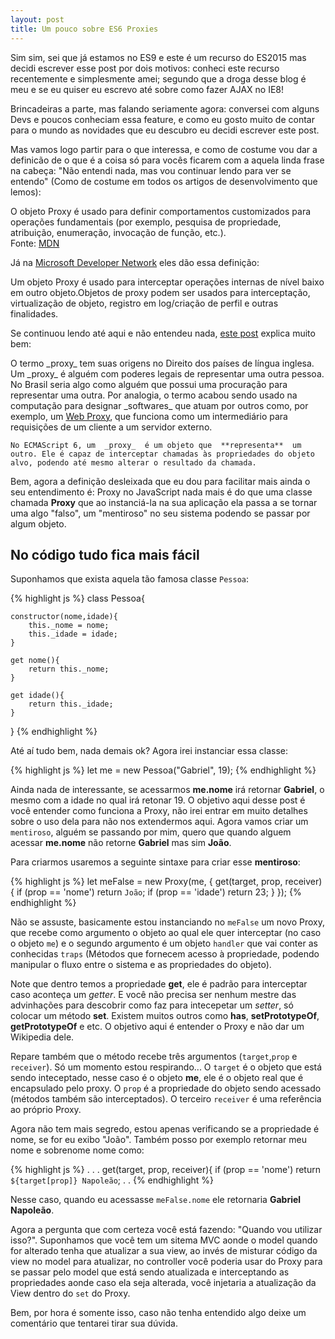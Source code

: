 ```yaml
---
layout: post
title: Um pouco sobre ES6 Proxies
---
```


Sim sim, sei que já estamos no ES9 e este é um recurso do ES2015 mas decidi escrever esse post por dois motivos: conheci este recurso recentemente e simplesmente amei; segundo que a droga desse blog é meu e se eu quiser eu escrevo até sobre como fazer AJAX no IE8!

Brincadeiras a parte, mas falando seriamente agora: conversei com alguns Devs e poucos conheciam essa feature, e como eu gosto muito de contar para o mundo as novidades que eu descubro eu decidi escrever este post.

Mas vamos logo partir para o que interessa, e como de costume vou dar a definicão de o que é a coisa só para vocês ficarem com a aquela linda frase na cabeça: "Não entendi nada, mas vou continuar lendo para ver se entendo" (Como de costume em todos os artigos de desenvolvimento que lemos):

<div class="message">
  O objeto Proxy é usado para definir comportamentos customizados para operações fundamentais (por exemplo, pesquisa de propriedade, atribuição, enumeração, invocação de função, etc.).
</div>
Fonte: <a href="https://developer.mozilla.org/pt-BR/docs/Web/JavaScript/Reference/Global_Objects/Proxy" target="_blank">MDN</a>

Já na <a href="https://developer.mozilla.org/pt-BR/docs/Web/JavaScript/Reference/Global_Objects/Proxy" target="_blank">Microsoft Developer Network</a> eles dão essa definição:

<div class="message">
  Um objeto Proxy é usado para interceptar operações internas de nível baixo em outro objeto.Objetos de proxy podem ser usados para interceptação, virtualização de objeto, registro em log/criação de perfil e outras finalidades.
</div>
 
Se continuou lendo até aqui e não entendeu nada, <a href="http://loopinfinito.com.br/2014/09/09/ecmascript-6-proxy/" target="_blank">este post</a> explica muito bem:

<div class="message">
	O termo  _proxy_  tem suas origens no Direito dos países de língua inglesa. Um  _proxy_  é alguém com poderes legais de representar uma outra pessoa. No Brasil seria algo como alguém que possui uma procuração para representar uma outra. Por analogia, o termo acabou sendo usado na computação para designar  _softwares_  que atuam por outros como, por exemplo, um  <a href="http://en.wikipedia.org/wiki/Proxy_server" target="_blank">Web Proxy</a>, que funciona como um intermediário para requisições de um cliente a um servidor externo.

	No ECMAScript 6, um  _proxy_  é um objeto que  **representa**  um outro. Ele é capaz de interceptar chamadas às propriedades do objeto alvo, podendo até mesmo alterar o resultado da chamada.
</div>

Bem, agora a definição desleixada que eu dou para facilitar mais ainda o seu entendimento é: Proxy no JavaScript nada mais é do que uma classe chamada **Proxy** que ao instanciá-la na sua aplicação ela passa a se tornar uma algo "falso", um "mentiroso" no seu sistema podendo se passar por algum objeto.

## No código tudo fica mais fácil

Suponhamos que exista aquela tão famosa classe `Pessoa`:

{% highlight js %}
class Pessoa{
	
	constructor(nome,idade){
		this._nome = nome;
		this._idade = idade;
	}

	get nome(){
		return this._nome;
	}

	get idade(){
		return this._idade;
	}
	
}
{% endhighlight %}

Até aí tudo bem, nada demais ok? Agora irei instanciar essa classe:

{% highlight js %}
let me = new Pessoa("Gabriel", 19);
{% endhighlight %}

Ainda nada de interessante, se acessarmos **me.nome** irá retornar **Gabriel**, o mesmo com a idade no qual irá retonar 19. O objetivo aqui desse post é você entender como funciona a Proxy, não irei entrar em muito detalhes sobre o uso dela para não nos extendermos aqui. Agora vamos criar um `mentiroso`, alguém se passando por mim, quero que quando alguem acessar **me.nome** não retorne **Gabriel** mas sim **João**.

Para criarmos usaremos a seguinte sintaxe para criar esse **mentiroso**:

{% highlight js %}
let meFalse = new Proxy(me, {
	get(target, prop, receiver){
		if (prop == 'nome') return `João`;
		if (prop == 'idade') return 23;
	}
});
{% endhighlight %}

Não se assuste, basicamente estou instanciando no `meFalse` um novo Proxy, que recebe como argumento o objeto ao qual ele quer interceptar (no caso o objeto `me`) e o segundo argumento é um objeto `handler` que vai conter as conhecidas `traps` (Métodos que fornecem acesso à propriedade, podendo manipular o fluxo entre o sistema e as propriedades do objeto).

Note que dentro temos a propriedade **get**, ele é padrão para interceptar caso aconteça um _getter_. E você não precisa ser nenhum mestre das advinhações para descobrir como faz para intecepetar um _setter_, só colocar um método **set**. Existem muitos outros como **has**, **setPrototypeOf**, **getPrototypeOf** e etc. O objetivo aqui é entender o Proxy e não dar um Wikipedia dele.

Repare também que o método recebe três argumentos (`target`,`prop` e `receiver`). Só um momento estou respirando... O `target` é o objeto que está sendo inteceptado, nesse caso é o objeto **me**, ele é o objeto real que é encapsulado pelo proxy. O `prop` é a propriedade do objeto sendo acessado (métodos também são interceptados). O terceiro `receiver` é uma referência ao próprio Proxy.

Agora não tem mais segredo, estou apenas verificando se a propriedade é nome, se for eu exibo "João". Também posso por exemplo retornar meu nome e sobrenome nome como:

{% highlight js %}
.
.
.
	get(target, prop, receiver){
		if (prop == 'nome') return `${target[prop]} Napoleão`;
.
.
{% endhighlight %}

Nesse caso, quando eu acessasse `meFalse.nome` ele retornaria **Gabriel Napoleão**.

Agora a pergunta que com certeza você está fazendo: "Quando vou utilizar isso?". Suponhamos que você tem um sitema MVC aonde o model quando for alterado tenha que atualizar a sua view, ao invés de misturar código da view no model para atualizar, no controller você poderia usar do Proxy para se passar pelo model que está sendo atualizada e interceptando as propriedades aonde caso ela seja alterada, você injetaria a atualização da View dentro do `set` do Proxy.

Bem, por hora é somente isso, caso não tenha entendido algo deixe um comentário que tentarei tirar sua dúvida.
